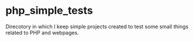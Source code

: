 # php_simple_tests

Direcotory in which I keep simple projects created to test some small things related to PHP and webpages.
